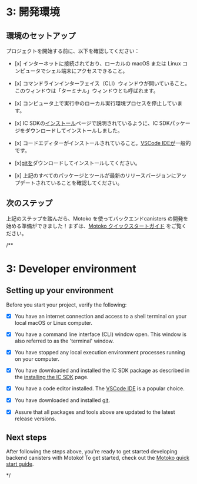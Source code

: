 # 3: 開発環境

## 環境のセットアップ

プロジェクトを開始する前に、以下を確認してください：

- \[x\] インターネットに接続されており、ローカルの macOS または Linux コンピュータでシェル端末にアクセスできること。

- \[x\] コマンドラインインターフェイス（CLI）ウィンドウが開いていること。このウィンドウは「ターミナル」ウィンドウとも呼ばれます。

- \[x\] コンピュータ上で実行中のローカル実行環境プロセスを停止しています。

- \[x\] IC SDKの[インストール](./../../setup/install/index.mdx)ページで説明されているように、IC SDKパッケージをダウンロードしてインストールしました。

- \[x\] コードエディターがインストールされていること。[VSCode IDEが](https://code.visualstudio.com/download)一般的です。

- \[x\][gitを](https://git-scm.com/downloads)ダウンロードしてインストールしてください。

- \[x\] 上記のすべてのパッケージとツールが最新のリリースバージョンにアップデートされていることを確認してください。

## 次のステップ

上記のステップを踏んだら、Motoko を使ってバックエンドcanisters の開発を始める準備ができました！まずは、[Motoko クイックスタートガイド](./at-a-glance.md) をご覧ください。

/**
# 3: Developer environment

## Setting up your environment 

Before you start your project, verify the following:

- [x] You have an internet connection and access to a shell terminal on your local macOS or Linux computer.

- [x] You have a command line interface (CLI) window open. This window is also referred to as the 'terminal' window.

- [x] You have stopped any local execution environment processes running on your computer.

- [x] You have downloaded and installed the IC SDK package as described in the [installing the IC SDK](./../../setup/install/index.mdx) page.

- [x] You have a code editor installed. The [VSCode IDE](https://code.visualstudio.com/download) is a popular choice.

- [x] You have downloaded and installed [git](https://git-scm.com/downloads).

- [x] Assure that all packages and tools above are updated to the latest release versions. 

## Next steps
After following the steps above, you're ready to get started developing backend canisters with Motoko! To get started, check out the [Motoko quick start guide](./at-a-glance.md).

*/
